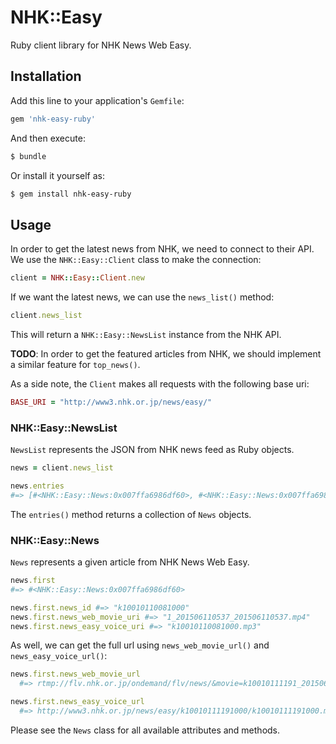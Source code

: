 # NHK::Easy

Ruby client library for NHK News Web Easy.

## Installation

Add this line to your application's `Gemfile`:

```ruby
gem 'nhk-easy-ruby'
```

And then execute:

```bash
$ bundle
```

Or install it yourself as:

```bash
$ gem install nhk-easy-ruby
```

## Usage

In order to get the latest news from NHK, we need to connect to their API.
We use the `NHK::Easy::Client` class to make the connection:

```ruby
client = NHK::Easy::Client.new
```

If we want the latest news, we can use the `news_list()` method:

```ruby
client.news_list
```

This will return a `NHK::Easy::NewsList` instance from the NHK API.

**TODO**: In order to get the featured articles from NHK, we should implement a
similar feature for `top_news()`.

As a side note, the `Client` makes all requests with the following base uri:

```ruby
BASE_URI = "http://www3.nhk.or.jp/news/easy/"
```

### NHK::Easy::NewsList

`NewsList` represents the JSON from NHK news feed as Ruby objects.

```ruby
news = client.news_list

news.entries
#=> [#<NHK::Easy::News:0x007ffa6986df60>, #<NHK::Easy::News:0x007ffa6986df60>]
```

The `entries()` method returns a collection of `News` objects.

### NHK::Easy::News

`News` represents a given article from NHK News Web Easy.

```ruby
news.first
#=> #<NHK::Easy::News:0x007ffa6986df60>

news.first.news_id #=> "k10010110081000"
news.first.news_web_movie_uri #=> "1_201506110537_201506110537.mp4"
news.first.news_easy_voice_uri #=> "k10010110081000.mp3"
```

As well, we can get the full url using `news_web_movie_url()` and `news_easy_voice_url()`:

```ruby
news.first.news_web_movie_url
  #=> rtmp://flv.nhk.or.jp/ondemand/flv/news/&movie=k10010111191_201506111945_201506111945.mp4

news.first.news_easy_voice_url
  #=> http://www3.nhk.or.jp/news/easy/k10010111191000/k10010111191000.mp3
```

Please see the `News` class for all available attributes and methods.
